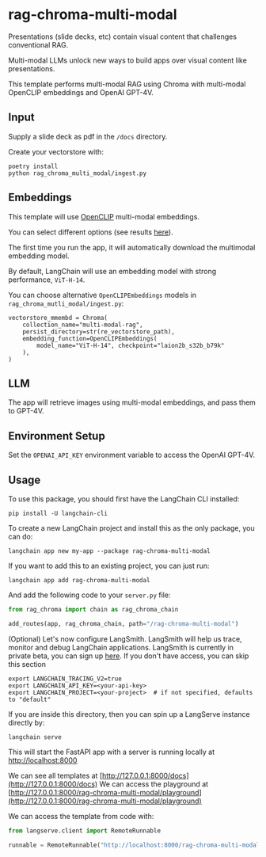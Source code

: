 
# rag-chroma-multi-modal

Presentations (slide decks, etc) contain visual content that challenges conventional RAG.

Multi-modal LLMs unlock new ways to build apps over visual content like presentations.
 
This template performs multi-modal RAG using Chroma with multi-modal OpenCLIP embeddings and OpenAI GPT-4V.

## Input

Supply a slide deck as pdf in the `/docs` directory. 

Create your vectorstore with: 

```
poetry install
python rag_chroma_multi_modal/ingest.py
```

## Embeddings

This template will use [OpenCLIP](https://github.com/mlfoundations/open_clip) multi-modal embeddings.

You can select different options (see results [here](https://github.com/mlfoundations/open_clip/blob/main/docs/openclip_results.csv)).

The first time you run the app, it will automatically download the multimodal embedding model.

By default, LangChain will use an embedding model with strong performance, `ViT-H-14`.

You can choose alternative `OpenCLIPEmbeddings` models in `rag_chroma_mutli_modal/ingest.py`:
```
vectorstore_mmembd = Chroma(
    collection_name="multi-modal-rag",
    persist_directory=str(re_vectorstore_path),
    embedding_function=OpenCLIPEmbeddings(
        model_name="ViT-H-14", checkpoint="laion2b_s32b_b79k"
    ),
)
```

## LLM

The app will retrieve images using multi-modal embeddings, and pass them to GPT-4V.

## Environment Setup

Set the `OPENAI_API_KEY` environment variable to access the OpenAI GPT-4V.

## Usage

To use this package, you should first have the LangChain CLI installed:

```shell
pip install -U langchain-cli
```

To create a new LangChain project and install this as the only package, you can do:

```shell
langchain app new my-app --package rag-chroma-multi-modal
```

If you want to add this to an existing project, you can just run:

```shell
langchain app add rag-chroma-multi-modal
```

And add the following code to your `server.py` file:
```python
from rag_chroma import chain as rag_chroma_chain

add_routes(app, rag_chroma_chain, path="/rag-chroma-multi-modal")
```

(Optional) Let's now configure LangSmith. 
LangSmith will help us trace, monitor and debug LangChain applications. 
LangSmith is currently in private beta, you can sign up [here](https://smith.langchain.com/). 
If you don't have access, you can skip this section

```shell
export LANGCHAIN_TRACING_V2=true
export LANGCHAIN_API_KEY=<your-api-key>
export LANGCHAIN_PROJECT=<your-project>  # if not specified, defaults to "default"
```

If you are inside this directory, then you can spin up a LangServe instance directly by:

```shell
langchain serve
```

This will start the FastAPI app with a server is running locally at 
[http://localhost:8000](http://localhost:8000)

We can see all templates at [http://127.0.0.1:8000/docs](http://127.0.0.1:8000/docs)
We can access the playground at [http://127.0.0.1:8000/rag-chroma-multi-modal/playground](http://127.0.0.1:8000/rag-chroma-multi-modal/playground)  

We can access the template from code with:

```python
from langserve.client import RemoteRunnable

runnable = RemoteRunnable("http://localhost:8000/rag-chroma-multi-modal")
```